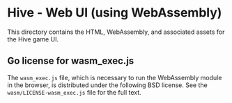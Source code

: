 # Hive - Web UI (using WebAssembly)

This directory contains the HTML, WebAssembly, and associated assets for the Hive game UI.

## Go license for wasm_exec.js

The `wasm_exec.js` file, which is necessary to run the WebAssembly module in the browser, is distributed under the following BSD license. See the `wasm/LICENSE-wasm_exec.js` file for the full text.
